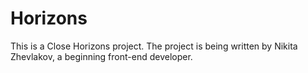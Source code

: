 # Horizons
This is a Close Horizons project. The project is being written by Nikita Zhevlakov, a beginning front-end developer.
